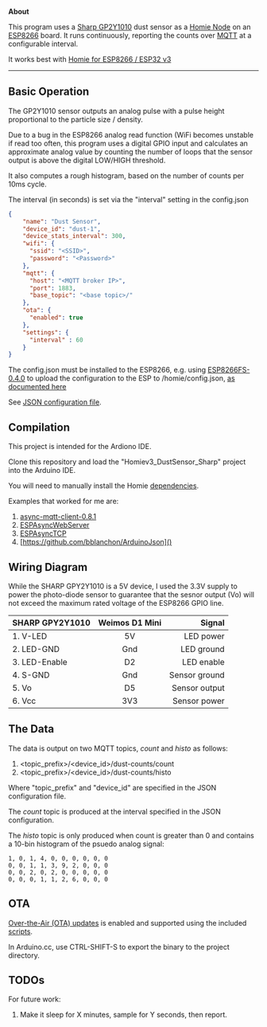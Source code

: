 **About**

This program uses a [Sharp GP2Y1010](http://www.sharp-world.com/products/device/lineup/data/pdf/datasheet/gp2y1010au_e.pdf) 
dust sensor as a [Homie Node](https://homieiot.github.io/) on an [ESP8266](https://wiki.wemos.cc/products:d1:d1_mini_lite) board.
It runs continuously, reporting the counts over [MQTT]() at a configurable interval.

It works best with [Homie for ESP8266 / ESP32 v3](https://github.com/homieiot/homie-esp8266/tree/develop-v3)

---

## Basic Operation

The GP2Y1010 sensor outputs an analog pulse with a pulse height proportional to the
particle size / density.

Due to a bug in the ESP8266 analog read function (WiFi becomes unstable if read too 
often, this program uses a digital GPIO input and calculates an approximate analog 
value by counting the number of loops that the sensor output is above the digital 
LOW/HIGH threshold.

It also computes a rough histogram, based on the number of counts per 10ms cycle.

The interval (in seconds) is set via the "interval" setting in the config.json

```json
{
    "name": "Dust Sensor",
    "device_id": "dust-1",
    "device_stats_interval": 300,
    "wifi": {
      "ssid": "<SSID>",
      "password": "<Password>"
    },
    "mqtt": {
      "host": "<MQTT broker IP>",
      "port": 1883,
      "base_topic": "<base topic>/"
    },
    "ota": {
      "enabled": true
    },
    "settings": {
      "interval" : 60
    }
}
```

The config.json must be installed to the ESP8266, e.g. using
[ESP8266FS-0.4.0](https://github.com/esp8266/arduino-esp8266fs-plugin/releases/download/0.4.0/ESP8266FS-0.4.0.zip) 
to upload the configuration to the ESP to /homie/config.json, 
[as documented here](http://arduino.esp8266.com/Arduino/versions/2.3.0/doc/filesystem.html#uploading-files-to-file-system)

See [JSON configuration file](https://homieiot.github.io/homie-esp8266/docs/develop-v3/configuration/json-configuration-file/).

## Compilation

This project is intended for the Ardiono IDE.

Clone this repository and load the "Homiev3_DustSensor_Sharp" project into the Arduino IDE.

You will need to manually install the Homie [dependencies](https://homieiot.github.io/homie-esp8266/docs/develop-v3/quickstart/getting-started/).

Examples that worked for me are:

1. [async-mqtt-client-0.8.1](https://codeload.github.com/marvinroger/async-mqtt-client/zip/v0.8.1)
1. [ESPAsyncWebServer](https://codeload.github.com/me-no-dev/ESPAsyncWebServer/zip/2f3703702987e31249d4c5c9d1f90cebf1ffa9e8)
1. [ESPAsyncTCP](https://codeload.github.com/me-no-dev/ESPAsyncTCP/zip/b4f18df384c291bf15a4d7c499e06b7e0a9884c5)
1. [https://github.com/bblanchon/ArduinoJson]() 

## Wiring Diagram

While the SHARP GPY2Y1010 is a 5V device, I used the 3.3V supply to power the photo-diode sensor to guarantee
that the sesnor output (Vo) will not exceed the maximum rated voltage of the ESP8266 GPIO line.

| SHARP GPY2Y1010 | Weimos D1 Mini | Signal  |
| -------------   |:-------------:| -----:|
| 1. V-LED        | 5V 			| LED power |
| 2. LED-GND      | Gnd      	| LED ground  |
| 3. LED-Enable   | D2      	| LED enable  |
| 4. S-GND        | Gnd      	| Sensor ground  |
| 5. Vo           | D5      	| Sensor output  |
| 6. Vcc          | 3V3      	| Sensor power   |

## The Data

The data is output on two MQTT topics, *count* and *histo* as follows:

1. <topic_prefix>/<device_id>/dust-counts/count
1. <topic_prefix>/<device_id>/dust-counts/histo

Where "topic_prefix" and "device_id" are specified in the JSON configuration file.

The *count* topic is produced at the interval specified in the JSON configuration.

The *histo* topic is only produced when count is greater than 0 and contains a 10-bin histogram of the psuedo analog signal:
```
1, 0, 1, 4, 0, 0, 0, 0, 0, 0
0, 0, 1, 1, 3, 9, 2, 0, 0, 0
0, 0, 2, 0, 2, 0, 0, 0, 0, 0
0, 0, 0, 1, 1, 2, 6, 0, 0, 0
```

## OTA
[Over-the-Air (OTA) updates](https://homieiot.github.io/homie-esp8266/docs/develop-v3/others/ota-configuration-updates/) is 
enabled and supported using the included [scripts](https://github.com/homieiot/homie-esp8266/tree/develop/scripts/ota_updater).

In Arduino.cc, use CTRL-SHIFT-S to export the binary to the project directory.

## TODOs
For future work:

1. Make it sleep for X minutes, sample for Y seconds, then report.